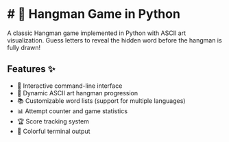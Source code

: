 # # 🎯 Hangman Game in Python

A classic Hangman game implemented in Python with ASCII art visualization. Guess letters to reveal the hidden word before the hangman is fully drawn!

## Features ✨

- 📌 Interactive command-line interface
- 🎨 Dynamic ASCII art hangman progression
- 📚 Customizable word lists (support for multiple languages)
- 📊 Attempt counter and game statistics
- 🏆 Score tracking system
- 🌈 Colorful terminal output
